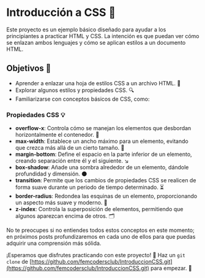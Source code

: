 # Introducción a CSS 🎨

Este proyecto es un ejemplo básico diseñado para ayudar a los principiantes a practicar HTML y CSS. La intención es que puedan ver cómo se enlazan ambos lenguajes y cómo se aplican estilos a un documento HTML.

## Objetivos 🚀

- Aprender a enlazar una hoja de estilos CSS a un archivo HTML. 📄
- Explorar algunos estilos y propiedades CSS. 🔍
- Familiarizarse con conceptos básicos de CSS, como:

### Propiedades CSS 💡

- **overflow-x**: Controla cómo se manejan los elementos que desbordan horizontalmente el contenedor. 📏
- **max-width**: Establece un ancho máximo para un elemento, evitando que crezca más allá de un cierto tamaño. 📐
- **margin-bottom**: Define el espacio en la parte inferior de un elemento, creando separación entre él y el siguiente. ↘️
- **box-shadow**: Añade una sombra alrededor de un elemento, dándole profundidad y dimensión. 🌑
- **transition**: Permite que los cambios de propiedades CSS se realicen de forma suave durante un periodo de tiempo determinado. ⏳
- **border-radius**: Redondea las esquinas de un elemento, proporcionando un aspecto más suave y moderno. 🔵
- **z-index**: Controla la superposición de elementos, permitiendo que algunos aparezcan encima de otros. 🗂️

No te preocupes si no entiendes todos estos conceptos en este momento; en próximos posts profundizaremos en cada uno de ellos para que puedas adquirir una comprensión más sólida.

¡Esperamos que disfrutes practicando con este proyecto! 🎉 Haz un `git clone` de [https://github.com/femcodersclub/IntroduccionCSS.git](https://github.com/femcodersclub/IntroduccionCSS.git) para empezar. 🚀
